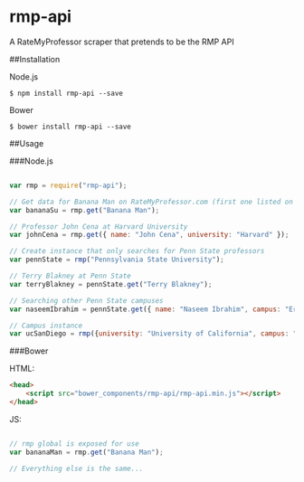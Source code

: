 # rmp-api
A RateMyProfessor scraper that pretends to be the RMP API

##Installation

Node.js
```
$ npm install rmp-api --save
```
Bower
```
$ bower install rmp-api --save
```

##Usage

###Node.js

```javascript

var rmp = require("rmp-api");

// Get data for Banana Man on RateMyProfessor.com (first one listed on the search page)
var bananaSu = rmp.get("Banana Man"); 

// Professor John Cena at Harvard University
var johnCena = rmp.get({ name: "John Cena", university: "Harvard" });

// Create instance that only searches for Penn State professors
var pennState = rmp("Pennsylvania State University");

// Terry Blakney at Penn State
var terryBlakney = pennState.get("Terry Blakney");

// Searching other Penn State campuses
var naseemIbrahim = pennState.get({ name: "Naseem Ibrahim", campus: "Erie" });

// Campus instance
var ucSanDiego = rmp({university: "University of California", campus: "San Diego"});

```

###Bower

HTML:
```html
<head>
    <script src="bower_components/rmp-api/rmp-api.min.js"></script>
</head>
```
JS:
```javascript

// rmp global is exposed for use
var bananaMan = rmp.get("Banana Man");

// Everything else is the same...

```